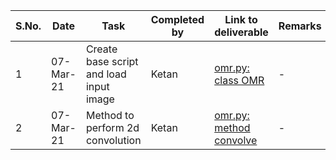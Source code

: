 |S.No.|Date|Task|Completed by|Link to deliverable|Remarks|
|-----|----|----|------------|-------------------|-------|
|1    |07-Mar-21|Create base script and load input image|Ketan|[omr.py: class OMR](omr.py#L24)|-|
|2    |07-Mar-21|Method to perform 2d convolution|Ketan|[omr.py: method convolve](omr.py#L47)|-|
